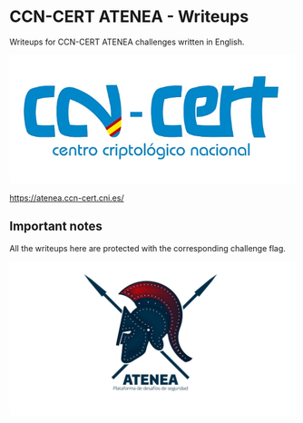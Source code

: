 # CCN-CERT ATENEA - Writeups

Writeups for CCN-CERT ATENEA challenges written in English.

![atenea_writeups logo](./Images/ccn-cert.jpg)

<https://atenea.ccn-cert.cni.es/>

## Important notes

All the writeups here are protected with the corresponding challenge flag.

![atenea_writeups logo](./Images/atenea.jpg)
